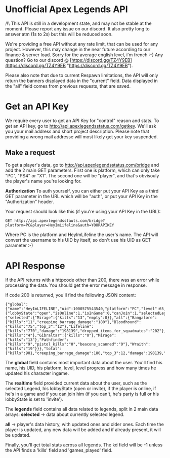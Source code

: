 # Unofficial Apex Legends API

/!\ This API is still in a development state, and may not be stable at the moment. Please report any issue on our discord. It also pretty long to answer atm (1s to 2s) but this will be reduced soon.

We're providing a free API without any rate limit, that can be used for any project. However, this may change in the near future according to our finance & server load. Sorry for the average english level, i'm french :-)
Any question? Go to our discord @ [https://discord.gg/TZ4Y9EB](https://discord.gg/TZ4Y9EB "https://discord.gg/TZ4Y9EB").

Please also note that due to current Respawn limitations, the API will only return the banners displayed data in the "current" field. Data displayed in the "all" field comes from previous requests, that are saved.

# Get an API Key

We require every user to get an API Key for "control" reason and stats. To get an API key, go to http://api.apexlegendsstatus.com/getkey. We'll ask you your mail address and short project description. Please note that providing a wrong mail addresse will most likely get your key suspended.

## Make a request

To get a player's data, go to http://api.apexlegendsstatus.com/bridge and add the 2 main GET parameters. First one is platform, which can only take "PC", "PS4" or "X1". The second one will be "player", and that's obvisouly the player's name you're looking for.

**Authorization**
To auth yourself, you can either put your API Key as a third GET parameter in the URL which will be "auth", or put your API Key in the "Authorization" header.

Your request should look like this (if you're using your API Key in the URL):

    GET http://api.apexlegendsstauts.com/bridge?platform=PC&player=HeyImLifeline&auth=YOURAPIKEY
Where PC is the platform and HeyImLifeline the user's name. The API will convert the username to his UID by itself, so don't use his UID as GET parameter :-)

# API Response
If the API returns with a httpcode other than 200, there was an error while processing the data. You should get the error message in response.

If code 200 is returned, you'll find the following JSON content:

    {"global":{"name":"HeyImLIFELINE","uid":1000575543540,"platform":"PC","level":65,"toNextLevelPercent":79,"internalUpdateCount":1189},"realtime":{"lobbyState":"open","isOnline":1,"isInGame":0,"canJoin":1,"selectedLegend":"Mirage"},"legends":{"selected":{"Mirage":{"kills":"13","empty":0}},"all":{"Bangalore":{"kills":"11","creeping_barrage_damage":"180"},"Bloodhound":{"kills":"75","top_3":"12"},"Lifeline":{"kills":"770","damage":"198139","dropped_items_for_squadmates":"202"},"Caustic":{"kills":"4"},"Gibraltar":{"kills":"0"},"Mirage":{"kills":"13"},"Pathfinder":{"kills":"9","pistol_kills":"0","beacons_scanned":"0"},"Wraith":{"kills":"19"}}},"total":{"kills":901,"creeping_barrage_damage":180,"top_3":12,"damage":198139,"dropped_items_for_squadmates":202,"pistol_kills":0,"beacons_scanned":0,"kd":-1}}

The **global** field contains most important data about the user. You'll find his name, his UID, his platform, level, level progress and how many times he updated his character ingame.

The **realtime** field provided current data about the user, such as the selected Legend, his lobbyState (open or invite), if the player is online, if he's in a game and if you can join him (if you can't, he's party is full or his lobbyState is set to 'invite').

The **legends** field contains all data related to legends, split in 2 main data arrays:
   **selected** -> data about currently selected legend.

   **all** -> player's data history, with updated ones and older ones. Each time the player is updated, any new data will be added and if already present, it will be updated.

Finally, you'll get total stats across all legends. The kd field will be -1 unless the API finds a 'kills' field and 'games_played' field.

